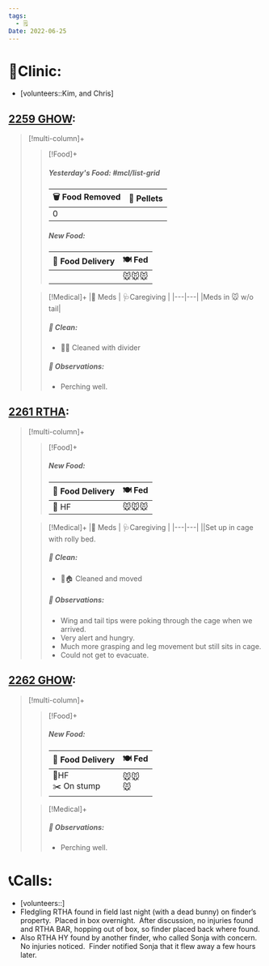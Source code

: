 ```yaml
---
tags:
  - 🗒️
Date: 2022-06-25
---
```


# 🏥Clinic:
- [volunteers::Kim, and Chris]

## [2259 GHOW](../RARE%20Birds/2259%20GHOW.md):
> [!multi-column]+
>
>> [!Food]+
>> ##### Yesterday's Food: #mcl/list-grid
>> |🗑️ Food Removed| 💩 Pellets
>> |---|---|
>>|0|
>>
>> ##### New Food:
>> |🚚 Food Delivery| 🍽️ Fed|
>> |---|---|
>>||🐭🐭🐭
>
>> [!Medical]+
>> |💊 Meds | 🩺Caregiving |
>> |---|---|
>> |Meds in 🐭 w/o tail|
>>
>>##### 🫧 Clean:
>> - 🧼➗ Cleaned with divider
>>
>> ##### 🔭 Observations:
>> - Perching well.

## [2261 RTHA](../RARE%20Birds/2261%20RTHA.md):
> [!multi-column]+
>
>> [!Food]+
>> ##### New Food:
>> |🚚 Food Delivery| 🍽️ Fed|
>> |---|---|
>>|🫱 HF |🐭🐭🐭
>
>> [!Medical]+
>> |💊 Meds | 🩺Caregiving |
>> |---|---|
>> ||Set up in cage with rolly bed.
>>
>>##### 🫧 Clean:
>> - 🧼🏠 Cleaned and moved
>>
>> ##### 🔭 Observations:
>> - Wing and tail tips were poking through the cage when we arrived.
>> - Very alert and hungry.
>> - Much more grasping and leg movement but still sits in cage.
>> - Could not get to evacuate.

## [2262 GHOW](../RARE%20Birds/2262%20GHOW.md):
> [!multi-column]+
>
>> [!Food]+
>> ##### New Food:
>> |🚚 Food Delivery| 🍽️ Fed|
>> |---|---|
>>| 🫱HF <br>✂️ On stump|🐭🐭 <br> 🐭
>
>> [!Medical]+
>> ##### 🔭 Observations:
>> - Perching well.

# 📞Calls:
- [volunteers::]
- Fledgling RTHA found in field last night (with a dead bunny) on finder’s property.  Placed in box overnight.  After discussion, no injuries found and RTHA BAR, hopping out of box, so finder placed back where found.
- Also RTHA HY found by another finder, who called Sonja with concern. No injuries noticed.  Finder notified Sonja that it flew away a few hours later.
